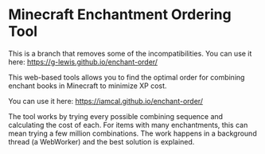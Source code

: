 # Minecraft Enchantment Ordering Tool

This is a branch that removes some of the incompatibilities. You can use it here: https://g-lewis.github.io/enchant-order/

This web-based tools allows you to find the optimal order for combining enchant books in Minecraft to minimize XP cost.

You can use it here: https://iamcal.github.io/enchant-order/

The tool works by trying every possible combining sequence and calculating the cost of each.
For items with many enchantments, this can mean trying a few million combinations.
The work happens in a background thread (a WebWorker) and the best solution is explained.
